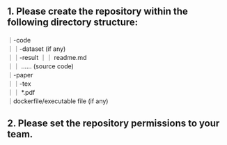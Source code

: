 ## 1. Please create the repository within the following directory structure:
   
｜-code  
｜｜-dataset (if any)  
｜｜-result
｜｜ readme.md  
｜｜ ...... (source code)  
｜-paper  
｜｜-tex  
｜｜ *.pdf  
｜dockerfile/executable file (if any)  

## 2. Please set the repository permissions to your team.
